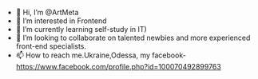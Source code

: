- 👋 Hi, I’m @ArtMeta
- 👀 I’m interested in Frontend
- 🌱 I’m currently learning self-study  in IT)
- 💞️ I’m looking to collaborate on talented newbies and more experienced front-end specialists.
- 📫 How to reach me.Ukraine,Odessa, my facebook-https://www.facebook.com/profile.php?id=100070492899763

<!---
ArtMeta/ArtMeta is a ✨ special ✨ repository because its `README.md` (this file) appears on your GitHub profile.
You can click the Preview link to take a look at your changes.
--->

